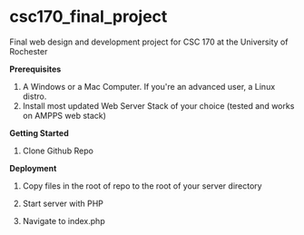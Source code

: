 # csc170_final_project
Final web design and development project for CSC 170 at the University of Rochester

<strong>Prerequisites</strong>

1. A Windows or a Mac Computer. If you're an advanced user, a Linux distro.
2. Install most updated Web Server Stack of your choice (tested and works on AMPPS web stack) 

<strong>Getting Started</strong>
1. Clone Github Repo

<strong>Deployment</strong>
1. Copy files in the root of repo to the root of your server directory

2. Start server with PHP

3. Navigate to index.php
